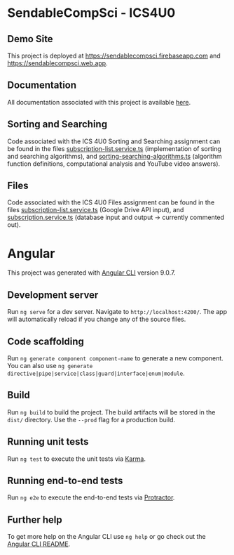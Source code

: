 # SendableCompSci - ICS4U0

## Demo Site
This project is deployed at https://sendablecompsci.firebaseapp.com and https://sendablecompsci.web.app.

## Documentation
All documentation associated with this project is available [here](./docs).

## Sorting and Searching
Code associated with the ICS 4U0 Sorting and Searching assignment can be found in the files [subscription-list.service.ts](./src/app/services/subscription-list.service.ts/) (implementation of sorting and searching algorithms), and [sorting-searching-algorithms.ts](./src/app/services/prototypes/sorting-searching-algorithms.ts/) (algorithm function definitions, computational analysis and YouTube video answers).

## Files
Code associated with the ICS 4U0 Files assignment can be found in the files [subscription-list.service.ts](./src/app/services/subscription-list.service.ts/) (Google Drive API input), and [subscription.service.ts](./src/app/services/subscription.service.ts/) (database input and output -> currently commented out).


# Angular
This project was generated with [Angular CLI](https://github.com/angular/angular-cli) version 9.0.7.

## Development server

Run `ng serve` for a dev server. Navigate to `http://localhost:4200/`. The app will automatically reload if you change any of the source files.

## Code scaffolding

Run `ng generate component component-name` to generate a new component. You can also use `ng generate directive|pipe|service|class|guard|interface|enum|module`.

## Build

Run `ng build` to build the project. The build artifacts will be stored in the `dist/` directory. Use the `--prod` flag for a production build.

## Running unit tests

Run `ng test` to execute the unit tests via [Karma](https://karma-runner.github.io).

## Running end-to-end tests

Run `ng e2e` to execute the end-to-end tests via [Protractor](http://www.protractortest.org/).

## Further help

To get more help on the Angular CLI use `ng help` or go check out the [Angular CLI README](https://github.com/angular/angular-cli/blob/master/README.md).
